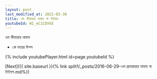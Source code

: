 ```yaml
---
layout: post
last_modified_at: 2021-03-30
title: ওম ভীমায়ায় নামায গা টাইমস
youtubeId: W1_eC1CDXkE
---
```

 
 
 ওম ভীমায়ায় নামায  
 
 -  কে ভয়ের উত্স 
 
  
 
  
 
 
 
 
 
 


{% include youtubePlayer.html id=page.youtubeId %}
 
[Next]({{ site.baseurl }}{% link  split1/_posts/2016-06-29-ওম প্রভারায়ায় নামায গা টাইমস.md%})
 
